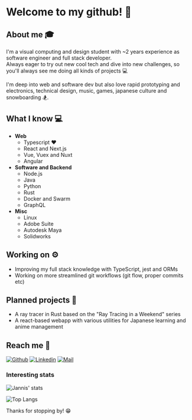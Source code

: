 # Welcome to my github! 👋

## About me :mortar_board:
I'm a visual computing and design student with ~2 years experience as software engineer and full stack developer.  
Always eager to try out new cool tech and dive into new challenges, so you'll always see me doing all kinds of projects 💻  

I'm deep into web and software dev but also love rapid prototyping and electronics, technical design, music, games, japanese culture and snowboarding 🏂.

## What I know :computer:
- **Web**
  - Typescript :heart:
  - React and Next.js
  - Vue, Vuex and Nuxt
  - Angular
- **Software and Backend**
  - Node.js
  - Java
  - Python
  - Rust
  - Docker and Swarm
  - GraphQL
- **Misc**
  - Linux
  - Adobe Suite
  - Autodesk Maya
  - Solidworks

## Working on :gear:
- Improving my full stack knowledge with TypeScript, jest and ORMs
- Working on more streamlined git workflows (git flow, proper commits etc)

## Planned projects :file_folder:
- A ray tracer in Rust based on the "Ray Tracing in a Weekend" series
- A react-based webapp with various utilities for Japanese learning and anime management

## Reach me :wave:
[![Github](https://img.shields.io/github/followers/moka491?label=Follow&style=social)](https://github.com/moka491)
[![Linkedin](https://img.shields.io/badge/-Jannis%20Becker-blue?style=flat-square&logo=linkedin&logoColor=white&link=https://www.linkedin.com/in/jannisbecker/)](https://www.linkedin.com/in/jannisbecker/)
[![Mail](https://img.shields.io/badge/-jbecker@jannisbecker.me-blue?style=flat-square&logo=mail&logoColor=red)](mailto:jbecker@jannisbecker.me)


### Interesting stats

![Jannis' stats](https://github-readme-stats.vercel.app/api?username=Moka491&&show_icons=true&theme=synthwave&hide_border=true&bg_color=35,224,338&icon_color=77A)

![Top Langs](https://github-readme-stats.vercel.app/api/top-langs/?username=moka491&theme=synthwave&hide_border=true&bg_color=35,224,338&icon_color=77A)

Thanks for stopping by! 😁
